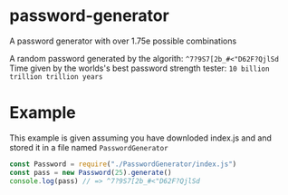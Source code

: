 # password-generator

A password generator with over 1.75e possible combinations

A random password generated by the algorith: `^7?9S7[2b_#<"D62F?QjlSd`
Time given by the worlds's best password strength tester: `10 billion trillion trillion years`

# Example

This example is given assuming you have downloded index.js and and stored it in a file named `PasswordGenerator`
```js
const Password = require("./PasswordGenerator/index.js")
const pass = new Password(25).generate()
console.log(pass) // => ^7?9S7[2b_#<"D62F?QjlSd
```

